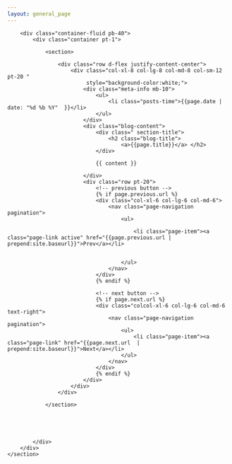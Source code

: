 ```yaml
---
layout: general_page
---
```


<main>
    <section>

        <div class="container-fluid pb-40">
            <div class="container pt-1">

                <section>

                    <div class="row d-flex justify-content-center">
                        <div class="col-xl-8 col-lg-8 col-md-8 col-sm-12 pt-20 "
                             style="background-color:white;">
                            <div class="meta-info mb-10">
                                <ul>
                                    <li class="posts-time">{{page.date |  date: "%d %b %Y"  }}</li>
                                </ul>
                            </div>
                            <div class="blog-content">
                                <div class=" section-title">
                                    <h2 class="blog-title">
                                        <a>{{page.title}}</a> </h2>
                                </div>

                                {{ content }}

                            </div>
                            <div class="row pt-20">
                                <!-- previous button -->
                                {% if page.previous.url %}
                                <div class="col-xl-6 col-lg-6 col-md-6">
                                    <nav class="page-navigation pagination">
                                        <ul>

                                            <li class="page-item"><a class="page-link active" href="{{page.previous.url | prepend:site.baseurl}}">Prev</a></li>


                                        </ul>
                                    </nav>
                                </div>
                                {% endif %}

                                <!-- next button -->
                                {% if page.next.url %}
                                <div class="colcol-xl-6 col-lg-6 col-md-6 text-right">
                                    <nav class="page-navigation pagination">
                                        <ul>
                                            <li class="page-item"><a class="page-link" href="{{page.next.url  | prepend:site.baseurl}}">Next</a></li>
                                        </ul>
                                    </nav>
                                </div>
                                {% endif %}
                            </div>
                        </div>
                    </div>

                </section>





            </div>
        </div>
    </section>

</main>
